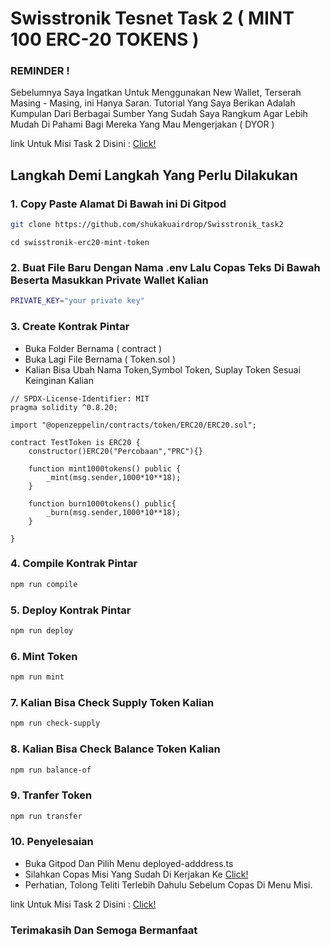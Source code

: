 # Swisstronik Tesnet Task 2 ( MINT 100 ERC-20 TOKENS )

### REMINDER !

Sebelumnya Saya Ingatkan Untuk Menggunakan New Wallet, Terserah Masing - Masing, ini Hanya Saran.
Tutorial Yang Saya Berikan Adalah Kumpulan Dari Berbagai Sumber Yang Sudah Saya Rangkum Agar Lebih Mudah Di Pahami Bagi Mereka Yang Mau Mengerjakan ( DYOR )

link Untuk Misi Task 2 Disini : [Click!](https://www.swisstronik.com/testnet2/dashboard)

## Langkah Demi Langkah Yang Perlu Dilakukan

### 1. Copy Paste Alamat Di Bawah ini Di Gitpod

```bash
git clone https://github.com/shukakuairdrop/Swisstronik_task2
```

```
cd swisstronik-erc20-mint-token
```

### 2. Buat File Baru Dengan Nama .env Lalu Copas Teks Di Bawah Beserta Masukkan Private Wallet Kalian

```bash
PRIVATE_KEY="your private key"
```

### 3. Create Kontrak Pintar

- Buka Folder Bernama ( contract )
- Buka Lagi File Bernama ( Token.sol )
- Kalian Bisa Ubah Nama Token,Symbol Token, Suplay Token Sesuai Keinginan Kalian

```
// SPDX-License-Identifier: MIT
pragma solidity ^0.8.20;

import "@openzeppelin/contracts/token/ERC20/ERC20.sol";

contract TestToken is ERC20 {
    constructor()ERC20("Percobaan","PRC"){}

    function mint1000tokens() public {
        _mint(msg.sender,1000*10**18);
    }

    function burn1000tokens() public{
        _burn(msg.sender,1000*10**18);
    }

}
```

### 4. Compile Kontrak Pintar

```bash
npm run compile
```

### 5. Deploy Kontrak Pintar

```bash
npm run deploy
```

### 6. Mint Token

```bash
npm run mint
```

### 7. Kalian Bisa Check Supply Token Kalian

```bash
npm run check-supply
```

### 8. Kalian Bisa Check Balance Token Kalian

```bash
npm run balance-of
```

### 9. Tranfer Token

```bash
npm run transfer
```

### 10. Penyelesaian

- Buka Gitpod Dan Pilih Menu deployed-adddress.ts
- Silahkan Copas Misi Yang Sudah Di Kerjakan Ke [Click!](https://www.swisstronik.com/testnet2/dashboard)
- Perhatian, Tolong Teliti Terlebih Dahulu Sebelum Copas Di Menu Misi.

link Untuk Misi Task 2 Disini : [Click!](https://www.swisstronik.com/testnet2/dashboard)

### Terimakasih Dan Semoga Bermanfaat
